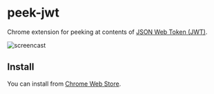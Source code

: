 peek-jwt
===

Chrome extension for peeking at contents of [JSON Web Token (JWT)](https://tools.ietf.org/html/rfc7519).

![screencast](https://raw.github.com/addsict/peek-jwt/master/image/screencast.gif)

Install
---
You can install from [Chrome Web Store](https://chrome.google.com/webstore/detail/peek-jwt/ghmnmenmcaodjbjmknekafajeemcinnb).
